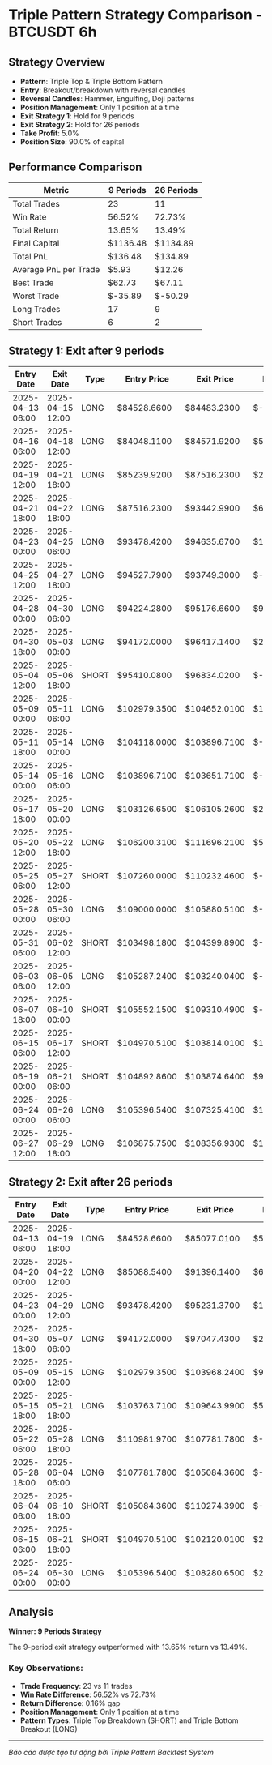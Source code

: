 # Triple Pattern Strategy Comparison - BTCUSDT 6h

## Strategy Overview
- **Pattern**: Triple Top & Triple Bottom Pattern
- **Entry**: Breakout/breakdown with reversal candles
- **Reversal Candles**: Hammer, Engulfing, Doji patterns
- **Position Management**: Only 1 position at a time
- **Exit Strategy 1**: Hold for 9 periods
- **Exit Strategy 2**: Hold for 26 periods
- **Take Profit**: 5.0%
- **Position Size**: 90.0% of capital

## Performance Comparison

| Metric | 9 Periods | 26 Periods |
|--------|-----------|------------|
| Total Trades | 23 | 11 |
| Win Rate | 56.52% | 72.73% |
| Total Return | 13.65% | 13.49% |
| Final Capital | $1136.48 | $1134.89 |
| Total PnL | $136.48 | $134.89 |
| Average PnL per Trade | $5.93 | $12.26 |
| Best Trade | $62.73 | $67.11 |
| Worst Trade | $-35.89 | $-50.29 |
| Long Trades | 17 | 9 |
| Short Trades | 6 | 2 |

## Strategy 1: Exit after 9 periods

| Entry Date | Exit Date | Type | Entry Price | Exit Price | PnL | PnL % | Pattern Type | Exit Reason | Bars Held |
|------------|-----------|------|-------------|------------|-----|-------|-------------|-------------|-----------|
| 2025-04-13 06:00 | 2025-04-15 12:00 | LONG | $84528.6600 | $84483.2300 | $-0.48 | -0.05% | triple_bottom_breakout | Time | 9 |
| 2025-04-16 06:00 | 2025-04-18 12:00 | LONG | $84048.1100 | $84571.9200 | $5.61 | 0.62% | triple_bottom_breakout | Time | 9 |
| 2025-04-19 12:00 | 2025-04-21 18:00 | LONG | $85239.9200 | $87516.2300 | $24.16 | 2.67% | triple_bottom_breakout | Time | 9 |
| 2025-04-21 18:00 | 2025-04-22 18:00 | LONG | $87516.2300 | $93442.9900 | $62.73 | 6.77% | triple_bottom_breakout | TP | 4 |
| 2025-04-23 00:00 | 2025-04-25 06:00 | LONG | $93478.4200 | $94635.6700 | $12.17 | 1.24% | triple_bottom_breakout | Time | 9 |
| 2025-04-25 12:00 | 2025-04-27 18:00 | LONG | $94527.7900 | $93749.3000 | $-8.18 | -0.82% | triple_bottom_breakout | Time | 9 |
| 2025-04-28 00:00 | 2025-04-30 06:00 | LONG | $94224.2800 | $95176.6600 | $9.97 | 1.01% | triple_bottom_breakout | Time | 9 |
| 2025-04-30 18:00 | 2025-05-03 00:00 | LONG | $94172.0000 | $96417.1400 | $23.73 | 2.38% | triple_bottom_breakout | Time | 9 |
| 2025-05-04 12:00 | 2025-05-06 18:00 | SHORT | $95410.0800 | $96834.0200 | $-15.17 | -1.49% | triple_top_breakdown | Time | 9 |
| 2025-05-09 00:00 | 2025-05-11 06:00 | LONG | $102979.3500 | $104652.0100 | $16.29 | 1.62% | triple_bottom_breakout | Time | 9 |
| 2025-05-11 18:00 | 2025-05-14 00:00 | LONG | $104118.0000 | $103896.7100 | $-2.16 | -0.21% | triple_bottom_breakout | Time | 9 |
| 2025-05-14 00:00 | 2025-05-16 06:00 | LONG | $103896.7100 | $103651.7100 | $-2.40 | -0.24% | triple_bottom_breakout | Time | 9 |
| 2025-05-17 18:00 | 2025-05-20 00:00 | LONG | $103126.6500 | $106105.2600 | $29.28 | 2.89% | triple_bottom_breakout | Time | 9 |
| 2025-05-20 12:00 | 2025-05-22 18:00 | LONG | $106200.3100 | $111696.2100 | $53.82 | 5.18% | triple_bottom_breakout | TP | 9 |
| 2025-05-25 06:00 | 2025-05-27 12:00 | SHORT | $107260.0000 | $110232.4600 | $-30.16 | -2.77% | triple_top_breakdown | Time | 9 |
| 2025-05-28 00:00 | 2025-05-30 06:00 | LONG | $109000.0000 | $105880.5100 | $-30.37 | -2.86% | triple_bottom_breakout | Time | 9 |
| 2025-05-31 06:00 | 2025-06-02 12:00 | SHORT | $103498.1800 | $104399.8900 | $-9.01 | -0.87% | triple_top_breakdown | Time | 9 |
| 2025-06-03 06:00 | 2025-06-05 12:00 | LONG | $105287.2400 | $103240.0400 | $-19.95 | -1.94% | triple_bottom_breakout | Time | 9 |
| 2025-06-07 18:00 | 2025-06-10 00:00 | SHORT | $105552.1500 | $109310.4900 | $-35.89 | -3.56% | triple_top_breakdown | Time | 9 |
| 2025-06-15 06:00 | 2025-06-17 12:00 | SHORT | $104970.5100 | $103814.0100 | $10.75 | 1.10% | triple_top_breakdown | Time | 9 |
| 2025-06-19 00:00 | 2025-06-21 06:00 | SHORT | $104892.8600 | $103874.6400 | $9.56 | 0.97% | triple_top_breakdown | Time | 9 |
| 2025-06-24 00:00 | 2025-06-26 06:00 | LONG | $105396.5400 | $107325.4100 | $18.19 | 1.83% | triple_bottom_breakout | Time | 9 |
| 2025-06-27 12:00 | 2025-06-29 18:00 | LONG | $106875.7500 | $108356.9300 | $14.00 | 1.39% | triple_bottom_breakout | Time | 9 |

## Strategy 2: Exit after 26 periods

| Entry Date | Exit Date | Type | Entry Price | Exit Price | PnL | PnL % | Pattern Type | Exit Reason | Bars Held |
|------------|-----------|------|-------------|------------|-----|-------|-------------|-------------|-----------|
| 2025-04-13 06:00 | 2025-04-19 18:00 | LONG | $84528.6600 | $85077.0100 | $5.84 | 0.65% | triple_bottom_breakout | Time | 26 |
| 2025-04-20 00:00 | 2025-04-22 12:00 | LONG | $85088.5400 | $91396.1400 | $67.11 | 7.41% | triple_bottom_breakout | TP | 10 |
| 2025-04-23 00:00 | 2025-04-29 12:00 | LONG | $93478.4200 | $95231.3700 | $18.11 | 1.88% | triple_bottom_breakout | Time | 26 |
| 2025-04-30 18:00 | 2025-05-07 06:00 | LONG | $94172.0000 | $97047.4300 | $29.98 | 3.05% | triple_bottom_breakout | Time | 26 |
| 2025-05-09 00:00 | 2025-05-15 12:00 | LONG | $102979.3500 | $103968.2400 | $9.69 | 0.96% | triple_bottom_breakout | Time | 26 |
| 2025-05-15 18:00 | 2025-05-21 18:00 | LONG | $103763.7100 | $109643.9900 | $57.67 | 5.67% | triple_bottom_breakout | TP | 24 |
| 2025-05-22 06:00 | 2025-05-28 18:00 | LONG | $110981.9700 | $107781.7800 | $-30.84 | -2.88% | triple_bottom_breakout | Time | 26 |
| 2025-05-28 18:00 | 2025-06-04 06:00 | LONG | $107781.7800 | $105084.3600 | $-26.07 | -2.50% | triple_bottom_breakout | Time | 26 |
| 2025-06-04 06:00 | 2025-06-10 18:00 | SHORT | $105084.3600 | $110274.3900 | $-50.29 | -4.94% | triple_top_breakdown | Time | 26 |
| 2025-06-15 06:00 | 2025-06-21 18:00 | SHORT | $104970.5100 | $102120.0100 | $26.42 | 2.72% | triple_top_breakdown | Time | 26 |
| 2025-06-24 00:00 | 2025-06-30 00:00 | LONG | $105396.5400 | $108280.6500 | $27.28 | 2.74% | triple_bottom_breakout | End | 24 |

## Analysis

**Winner: 9 Periods Strategy**

The 9-period exit strategy outperformed with 13.65% return vs 13.49%.

### Key Observations:
- **Trade Frequency**: 23 vs 11 trades
- **Win Rate Difference**: 56.52% vs 72.73%
- **Return Difference**: 0.16% gap
- **Position Management**: Only 1 position at a time
- **Pattern Types**: Triple Top Breakdown (SHORT) and Triple Bottom Breakout (LONG)

---
*Báo cáo được tạo tự động bởi Triple Pattern Backtest System*
